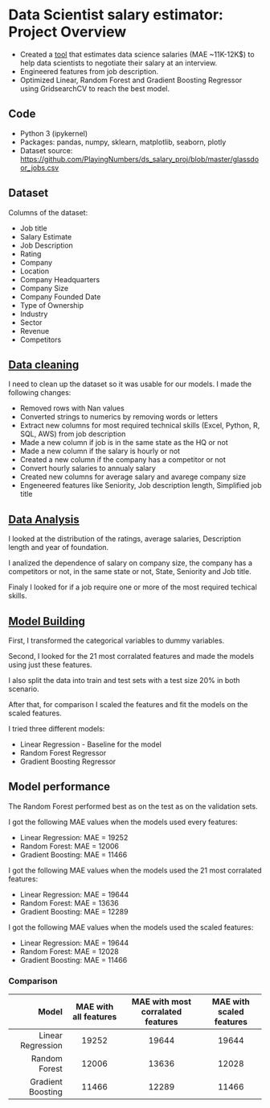 # Data Scientist salary estimator: Project Overview
* Created a [tool](https://github.com/trauerj/DS_Salary_project/blob/main/ds_jobs_project_model_building_v1.ipynb) that estimates data science salaries (MAE ~11K-12K$) to help data scientists to negotiate their salary at an interview.
* Engineered features from job description.
* Optimized Linear, Random Forest and Gradient Boosting Regressor using GridsearchCV to reach the best model.

## Code
* Python 3 (ipykernel)
* Packages: pandas, numpy, sklearn, matplotlib, seaborn, plotly
* Dataset source: https://github.com/PlayingNumbers/ds_salary_proj/blob/master/glassdoor_jobs.csv

## Dataset
Columns of the dataset:
*	Job title
*	Salary Estimate
*	Job Description
*	Rating
*	Company 
*	Location
*	Company Headquarters 
*	Company Size
*	Company Founded Date
*	Type of Ownership 
*	Industry
*	Sector
*	Revenue
*	Competitors 

## [Data cleaning](https://github.com/trauerj/DS_Salary_project/blob/main/ds_jobs_project_data_cleaning_and_feature_engineering.ipynb)
I need to clean up the dataset so it was usable for our models. I made the following changes:
* Removed rows with Nan values
* Converted strings to numerics by removing words or letters
* Extract new columns for most required technical skills (Excel, Python, R, SQL, AWS) from job description
* Made a new column if job is in the same state as the HQ or not
* Made a new column if the salary is hourly or not
* Created a new column if the company has a competitor or not
* Convert hourly salaries to annualy salary
* Created new columns for average salary and avarege company size
* Engeneered features like Seniority, Job description length, Simplified job title

## [Data Analysis](https://github.com/trauerj/DS_Salary_project/blob/main/jobs_analysis_v1.ipynb)
I looked at the distribution of the ratings, average salaries, Description length and year of foundation.

I analized the dependence of salary on company size, the company has a competitors or not, in the same state or not, State, Seniority and Job title.

Finaly I looked for if a job require one or more of the most required techical skills.

## [Model Building](https://github.com/trauerj/DS_Salary_project/blob/main/ds_jobs_project_model_building_v1.ipynb)
First, I transformed the categorical variables to dummy variables.

Second, I looked for the 21 most corralated features and made the models using just these features.

I also split the data into train and test sets with a test size 20% in both scenario.

After that, for comparison I scaled the features and fit the models on the scaled features.

I tried three different models:
* Linear Regression - Baseline for the model
* Random Forest Regressor
* Gradient Boosting Regressor

## Model performance
The Random Forest performed best as on the test as on the validation sets.

I got the following MAE values when the models used every features:

* Linear Regression: MAE = 19252
* Random Forest: MAE = 12006
* Gradient Boosting: MAE = 11466

I got the following MAE values when the models used the 21 most corralated features:

* Linear Regression: MAE = 19644
* Random Forest: MAE = 13636
* Gradient Boosting: MAE = 12289

I got the following MAE values when the models used the scaled features:

* Linear Regression: MAE = 19644
* Random Forest: MAE = 12028
* Gradient Boosting: MAE = 11466

### Comparison

|      Model      | MAE with all features | MAE with most corralated features | MAE with scaled features|
|----------------:|:-----:|:----:|:----:|
|Linear Regression| 19252 | 19644 | 19644 |
|Random Forest    | 12006 | 13636 | 12028 |
|Gradient Boosting| 11466 | 12289 | 11466 |

